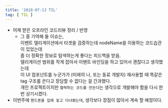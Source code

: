 ```yaml
---
title: '2018-07-13 TIL'
tag: [ TIL ]
---
```


* 어제 받은 오프라인 코드리뷰 정리 / 반영
  * 그 중 기억해 둘 이슈는, <br>
  이벤트 델리게이션에서 타겟을 검증하는데 nodeName을 이용하는 코드습관이 있었는데 <br>
  좀 더 정확한 정보로 탐색하는게 좋다는 피드백을 받음. <br>
  델리게이션 범위를 작게 잡아서 이벤트 바인딩을 하고 있어서 괜찮다고 생각했는데 <br>
  이 UI 컴포넌트를 누군가가 (미래의 나, 또는 동료 개발자) 재사용할 때 똑같은 tag 구조를 쓴다고 장담할 수 없다는 걸 간과했다. <br>
  개인 프로젝트이지만 `협력하는 코드를 만든다`는 생각으로 개발해야 함을 다시 한 번 상기시켰다.
* 이번주에 `핸드폰을 집에 놓고 다녀봤는데`, 생각보다 장점이 많아서 계속 할 예정이다.
